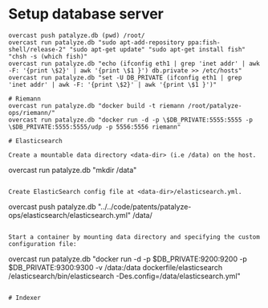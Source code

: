 # Setup database server

```
overcast push patalyze.db (pwd) /root/
overcast run patalyze.db "sudo apt-add-repository ppa:fish-shell/release-2" "sudo apt-get update" "sudo apt-get install fish" "chsh -s (which fish)"
overcast run patalyze.db "echo (ifconfig eth1 | grep 'inet addr' | awk -F: '{print \$2}' | awk '{print \$1 }') db.private >> /etc/hosts"
overcast run patalyze.db "set -U DB_PRIVATE (ifconfig eth1 | grep 'inet addr' | awk -F: '{print \$2}' | awk '{print \$1 }')"

# Riemann
overcast run patalyze.db "docker build -t riemann /root/patalyze-ops/riemann/"
overcast run patalyze.db "docker run -d -p \$DB_PRIVATE:5555:5555 -p \$DB_PRIVATE:5555:5555/udp -p 5556:5556 riemann"

# Elasticsearch

Create a mountable data directory <data-dir> (i.e /data) on the host.
```
overcast run patalyze.db "mkdir /data"
```

Create ElasticSearch config file at <data-dir>/elasticsearch.yml.
```
overcast push patalyze.db "../../code/patents/patalyze-ops/elasticsearch/elasticsearch.yml" /data/
```

Start a container by mounting data directory and specifying the custom configuration file:
```
overcast run patalyze.db "docker run -d -p \$DB_PRIVATE:9200:9200 -p \$DB_PRIVATE:9300:9300 -v /data:/data dockerfile/elasticsearch /elasticsearch/bin/elasticsearch -Des.config=/data/elasticsearch.yml"
```

# Indexer


